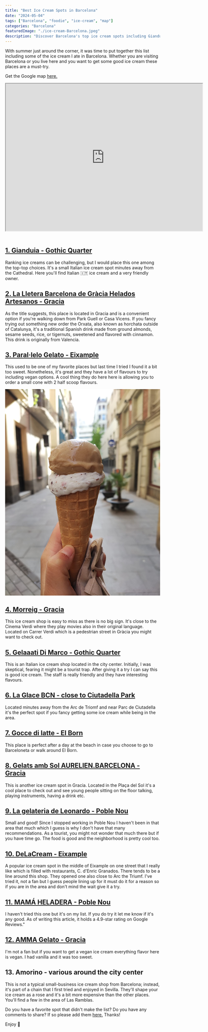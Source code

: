 ```yaml
---
title: "Best Ice Cream Spots in Barcelona"
date: "2024-05-04"
tags: ["Barcelona", "foodie", "ice-cream", "map"]
categories: "Barcelona"
featuredImage: "./ice-cream-Barcelona.jpeg"
description: "Discover Barcelona's top ice cream spots including Gianduia, La Lletera, Paral·lelo, Gelats amb Sol, DeLaCream etc."
---
```


With summer just around the corner, it was time to put together this list including some of the ice cream I ate in Barcelona. Whether you are visiting Barcelona or you live here and you want to get some good ice cream these places are a must-try.

Get the Google map <a href='https://www.google.com/maps/d/viewer?mid=1v9pdv7vsfMiQct1UY5CHAvmP7zWxFNM&ll=41.39321318240926%2C2.1799373499999852&z=15' target='_blank'>here.</a>

<div class="embed-responsive embed-responsive-4by3">
<iframe src="https://www.google.com/maps/d/embed?mid=1v9pdv7vsfMiQct1UY5CHAvmP7zWxFNM&ehbc=2E312F&noprof=1" width="640" height="480"></iframe>
</div><br />

## <a href='https://maps.app.goo.gl/j7nZvtQhqJbhDpWe8' target="_blank">1. Gianduia - Gothic Quarter</a>

Ranking ice creams can be challenging, but I would place this one among the top-top choices. It's a small Italian ice cream spot minutes away from the Cathedral. Here you'll find Italian 🇮🇹 ice cream and a very friendly owner.

## <a href='https://maps.app.goo.gl/nhUnVweVazw8YxwCA' target="_blank">2. La Lletera Barcelona de Gràcia Helados Artesanos - Gracia</a>

As the title suggests, this place is located in Gracia and is a convenient option if you're walking down from Park Guell or Casa Vicens. If you fancy trying out something new order the Orxata, also known as horchata outside of Catalunya, it's a traditional Spanish drink made from ground almonds, sesame seeds, rice, or tigernuts, sweetened and flavored with cinnamon. This drink is originally from Valencia.

## <a href='https://goo.gl/maps/KtHcvJYQSPGogBmi7' target="_blank">3. Paral·lelo Gelato - Eixample</a>

This used to be one of my favorite places but last time I tried I found it a bit too sweet. Nonetheless, it's great and they have a lot of flavours to try including vegan options. A cool thing they do here here is allowing you to order a small cone with 2 half scoop flavours.

![ice cream with 2 flavors](./ice-cream-Barcelona.jpeg)

## <a href='https://maps.app.goo.gl/uo8Md9Sjg13BGBEq6' target="_blank">4. Morreig - Gracia</a>

This ice cream shop is easy to miss as there is no big sign. It's close to the Cinema Verdi where they play movies also in their original language. Located on Carrer Verdi which is a pedestrian street in Gràcia you might want to check out.

## <a href='https://maps.app.goo.gl/fi29vFoFZcw6s5uW7' target="_blank">5. Gelaaati Di Marco - Gothic Quarter</a>

This is an Italian ice cream shop located in the city center. Initially, I was skeptical, fearing it might be a tourist trap. After giving it a try I can say this is good ice cream. The staff is really friendly and they have interesting flavours.

## <a href='https://maps.app.goo.gl/wp9KVTMaPQWhdqsYA' target="_blank">6. La Glace BCN - close to Ciutadella Park</a>

Located minutes away from the Arc de Triomf and near Parc de Ciutadella it's the perfect spot if you fancy getting some ice cream while being in the area.

## <a href='https://maps.app.goo.gl/9HmyDmyTWJgDu3Y48' target="_blank">7. Gocce di latte - El Born</a>

This place is perfect after a day at the beach in case you choose to go to Barceloneta or walk around El Born.

## <a href='https://maps.app.goo.gl/diaPfDkftCg9cpo76' target="_blank">8. Gelats amb Sol AURELIEN.BARCELONA - Gracia</a>

This is another ice cream spot in Gracia. Located in the Plaça del Sol it's a cool place to check out and see young people sitting on the floor talking, playing instruments, having a drink etc.

## <a href='https://maps.app.goo.gl/qRp1E8HnFzYsMAjp9' target="_blank">9. La gelateria de Leonardo - Poble Nou</a>

Small and good! Since I stopped working in Poble Nou I haven't been in that area that much which I guess is why I don't have that many recommendations. As a tourist, you might not wonder that much there but if you have time go. The food is good and the neighborhood is pretty cool too.

## <a href='https://maps.app.goo.gl/h3PjsXEP58DsooMP9' target="_blank">10. DeLaCream - Eixample</a>

A popular ice cream spot in the middle of Eixample on one street that I really like which is filled with restaurants, C. d'Enric Granados. There tends to be a line around this shop. They opened one also close to Arc the Triumf. I've tried it, not a fan but I guess people lining up for it must do it for a reason so if you are in the area and don't mind the wait give it a try.

## <a href='https://maps.app.goo.gl/jNKD5kUr6UT2zQA1A' target="_blank">11. MAMÁ HELADERA - Poble Nou</a>

I haven't tried this one but it's on my list. If you do try it let me know if it's any good. As of writing this article, it holds a 4.9-star rating on Google Reviews."

## <a href='https://goo.gl/maps/46AHFHkZR6oeUPN8A' target="_blank">12. AMMA Gelato - Gracia</a>

I'm not a fan but if you want to get a vegan ice cream everything flavor here is vegan. I had vanilla and it was too sweet.

## 13. Amorino - various around the city center

This is not a typical small-business ice cream shop from Barcelona; instead, it's part of a chain that I first tried and enjoyed in Sevilla. They'll shape your ice cream as a rose and it's a bit more expensive than the other places. You'll find a few in the area of Las Ramblas.

Do you have a favorite spot that didn't make the list? Do you have any comments to share? If so please add them <a href='https://form.typeform.com/to/uwP9ZmYM' target='_blank'>here.</a> Thanks!

Enjoy 🍦
